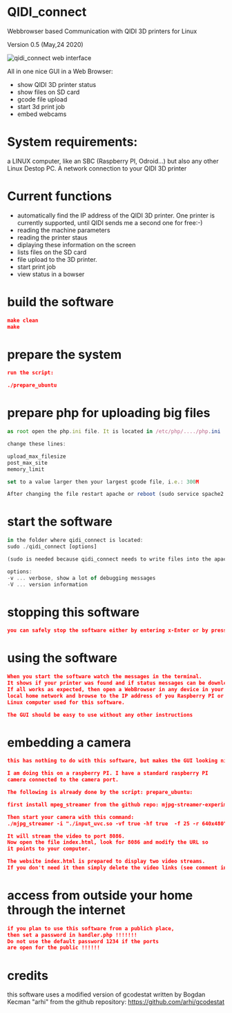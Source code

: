 # QIDI_connect
Webbrowser based Communication with QIDI 3D printers for Linux

Version 0.5 (May,24  2020)

![qidi_connect web interface](https://github.com/dj0abr/QIDI_connect/blob/master/sample_small.png)

All in one nice GUI in a Web Browser:
* show QIDI 3D printer status
* show files on SD card
* gcode file upload
* start 3d print job
* embed webcams

# System requirements:
a LINUX computer, like an SBC (Raspberry PI, Odroid...) but also any other Linux Destop PC.
A network connection to your QIDI 3D printer

# Current functions

- automatically find the IP address of the QIDI 3D printer. One printer is currently supported, until QIDI sends me a second one for free:-)
- reading the machine parameters
- reading the printer staus
- diplaying these information on the screen
- lists files on the SD card
- file upload to the 3D printer.
- start print job
- view status in a bowser

# build the software
```json
make clean
make
```
# prepare the system
```json
run the script:

./prepare_ubuntu
```
# prepare php for uploading big files
```js
as root open the php.ini file. It is located in /etc/php/..../php.ini  (.... depends on the version number)

change these lines:

upload_max_filesize
post_max_site
memory_limit

set to a value larger then your largest gcode file, i.e.: 300M

After changing the file restart apache or reboot (sudo service spache2 restart)
```

# start the software
```js
in the folder where qidi_connect is located: 
sudo ./qidi_connect [options]

(sudo is needed because qidi_connect needs to write files into the apache html folder)

options:
-v ... verbose, show a lot of debugging messages
-V ... version information
```
# stopping this software
```json
you can safely stop the software either by entering x-Enter or by pressing Ctrl-C.
```
# using the software
```json
When you start the software watch the messages in the terminal. 
It shows if your printer was found and if status messages can be downloaded.
If all works as expected, then open a WebBrowser in any device in your 
local home network and browse to the IP address of you Raspberry PI or other 
Linux computer used for this software.

The GUI should be easy to use without any other instructions
```
# embedding a camera
```json
this has nothing to do with this software, but makes the GUI looking nicer.

I am doing this on a raspberry PI. I have a standard raspberry PI 
camera connected to the camera port.

The following is already done by the script: prepare_ubuntu:

first install mpeg_streamer from the github repo: mjpg-streamer-experimental

Then start your camera with this command:
./mjpg_streamer -i "./input_uvc.so -vf true -hf true  -f 25 -r 640x480" -o "./output_http.so -p 8086 -w ./www"

It will stream the video to port 8086.
Now open the file index.html, look for 8086 and modify the URL so 
it points to your computer.

The website index.html is prepared to display two video streams. 
If you don't need it then simply delete the video links (see comment in index.html)
```
# access from outside your home through the internet
```json
if you plan to use this software from a publich place, 
then set a password in handler.php !!!!!!!
Do not use the default password 1234 if the ports 
are open for the public !!!!!!
```
# credits
this software uses a modified version of gcodestat written by 
Bogdan Kecman "arhi"
from the github repository:
https://github.com/arhi/gcodestat
